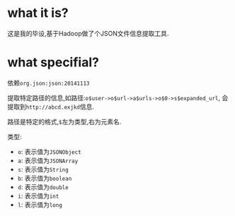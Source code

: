# what it is?

这是我的毕设,基于Hadoop做了个JSON文件信息提取工具.

# what specifial?

依赖`org.json:json:20141113`

提取特定路径的信息,如路径:`o$user->o$url->a$urls->o$0->s$expanded_url`, 会提取到`http://abcd.exjkd`信息.

路径是特定的格式,`$`左为类型,右为元素名.

类型:

* `o`: 表示值为`JSONObject`
* `a`: 表示值为`JSONArray`
* `s`: 表示值为`String`
* `b`: 表示值为`boolean`
* `d`: 表示值为`double`
* `i`: 表示值为`int`
* `l`: 表示值为`long`
